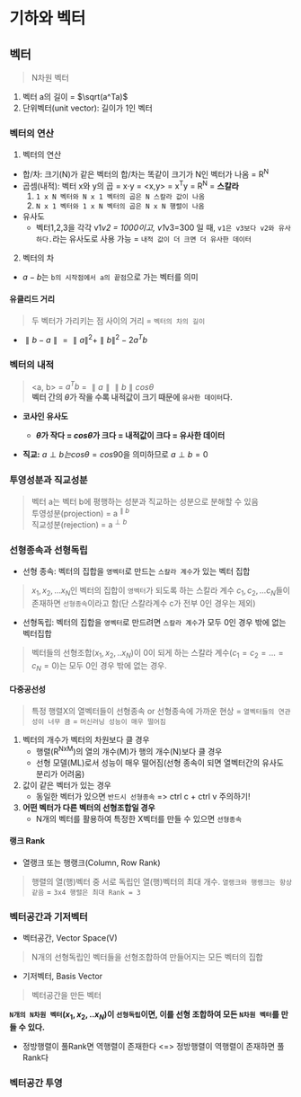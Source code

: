 # 기하와 벡터

## 벡터
> N차원 벡터   
1. 벡터 a의 길이 = $\sqrt(a^Ta)$
2. 단위벡터(unit vector): 길이가 1인 벡터

### 벡터의 연산
1. 벡터의 연산
 - 합/차: 크기(N)가 같은 벡터의 합/차는 똑같이 크기가 N인 벡터가 나옴 = R<sup>N</sup>
 - 곱셈(내적): 벡터 x와 y의 곱 = x⋅y = <x,y> = x<sup>T</sup>y = R<sup>N</sup> = **스칼라**
   1. `1 x N 벡터와 N x 1 벡터의 곱은 N 스칼라 값이 나옴`
   2. `N x 1 벡터와 1 x N 벡터의 곱은 N x N 행렬이 나옴`
  - 유사도
     - 벡터1,2,3을 각각 v1*v2 = 1000이고, v1*v3=300 일 때, `v1은 v3보다 v2와 유사하다.`라는 유사도로 사용 가능 = `내적 값이 더 크면 더 유사한 데이터`

2. 벡터의 차
  - $a-b$는 `b의 시작점에서 a의 끝점`으로 가는 벡터를 의미
#### 유클리드 거리
> 두 벡터가 가리키는 점 사이의 거리 = `벡터의 차의 길이`

- $\parallel b-a \parallel = \parallel a \parallel^2 + \parallel b \parallel^2 -2a^Tb$ 

### 벡터의 내적
> <a, b> = $a^Tb$ = $\parallel a \parallel \parallel b \parallel cos\theta$   
> **벡터 간의 $\theta$가 작을 수록 내적값이 크기 때문에 `유사한 데이터`다.**
- **코사인 유사도**
  - **$\theta$가 작다 = $cos\theta$가 크다 = 내적값이 크다 = 유사한 데이터**

- **직교:** $a \perp b 는 cos\theta = cos 90$을 의미하므로 $a \perp b = 0$

### 투영성분과 직교성분
> 벡터 a는 벡터 b에 평행하는 성분과 직교하는 성분으로 분해할 수 있음   
> 투영성분(projection) = a<sup>$\parallel b$</sup>   
> 직교성분(rejection) = a<sup>$\perp b$</sup>

### 선형종속과 선형독립
- 선형 종속: 벡터의 집합을 `영벡터`로 만드는 `스칼라 계수`가 있는 벡터 집합
> $x_1, x_2,...x_N$인 벡터의 집합이 `영벡터`가 되도록 하는 스칼라 계수 $c_1, c_2,...c_N$들이 존재하면 `선형종속`이라고 함(단 스칼라계수 c가 전부 0인 경우는 제외)


- 선형독립: 벡터의 집합을 `영벡터`로 만드려면 `스칼라 계수`가 모두 0인 경우 밖에 없는 벡터집합
> 벡터들의 선형조합($x_1,x_2,..x_N$)이 0이 되게 하는 스칼라 계수($c_1 = c_2=...=c_N=0$)는 모두 0인 경우 밖에 없는 경우.

#### 다중공선성
> 특정 행렬X의 열벡터들이 선형종속 or 선형종속에 가까운 현상 = `열벡터들의 연관성이 너무 큼` = `머신러닝 성능이 매우 떨어짐`

1. 벡터의 개수가 벡터의 차원보다 클 경우
    - 행렬(R<sup>NxM</sup>)의 열의 개수(M)가 행의 개수(N)보다 클 경우
    - 선형 모델(ML)로서 성능이 매우 떨어짐(선형 종속이 되면 열벡터간의 유사도 분리가 어려움)
2. 값이 같은 벡터가 있는 경우
    - 동일한 벡터가 있으면 `반드시 선형종속` => ctrl c + ctrl v 주의하기!
3. **어떤 벡터가 다른 벡터의 선형조합일 경우**
    - N개의 벡터를 활용하여 특정한 X벡터를 만들 수 있으면 `선형종속`
 
#### 랭크 Rank
- 열랭크 또는 행랭크(Column, Row Rank)
> 행렬의 열(행)벡터 중 서로 독립인 열(행)벡터의 최대 개수. `열랭크와 행랭크는 항상 같음` = `3x4 행렬은 최대 Rank = 3`

### 벡터공간과 기저벡터
- 벡터공간, Vector Space(V)
> N개의 선형독립인 벡터들을 선형조합하여 만들어지는 모든 벡터의 집합   
- 기저벡터, Basis Vector
> 벡터공간을 만든 벡터   

**`N개의 N차원 벡터`($x_1, x_2,..x_N$)이 `선형독립`이면, 이를 선형 조합하여 모든 `N차원 벡터`를 만들 수 있다.**
- 정방행렬이 풀Rank면 역행렬이 존재한다 <=> 정방행렬이 역행렬이 존재하면 풀Rank다

### 벡터공간 투영